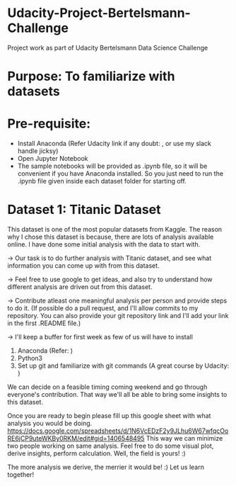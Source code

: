 # Udacity-Project-Bertelsmann-Challenge
Project work as part of Udacity Bertelsmann Data Science Challenge

# Purpose: To familiarize with datasets

# Pre-requisite:
* Install Anaconda (Refer Udacity link if any doubt: <add link> , or use my slack handle jicksy)
* Open Jupyter Notebook 
* The sample notebooks will be provided as .ipynb file, so it will be convenient if you have Anaconda installed. So you just need to run the .ipynb file given inside each dataset folder for starting off.


# Dataset 1: Titanic Dataset
This dataset is one of the most popular datasets from Kaggle. The reason why I chose this dataset is because, there are lots of analysis available online. I have done some initial analysis with the data to start with.

-> Our task is to do further analysis with Titanic dataset, and see what information you can come up with from this dataset. 

-> Feel free to use google to get ideas, and also try to understand how different analysis are driven out from this dataset. 

-> Contribute atleast one meaningful analysis per person and provide steps to do it. (If possible do a pull request, and I'll allow commits to my repository. You can also provide your git repository link and I'll add your link in the first .README file.) 

-> I'll keep a buffer for first week as few of us will have to install 

 1. Anaconda (Refer: )
 2. Python3 
 3. Set up git and familiarize with git commands (A great course by Udacity: )

We can decide on a feasible timing coming weekend and go through everyone's contribution. That way we'll all be able to bring some insights to this dataset. 

Once you are ready to begin please fill up this google sheet with what analysis you would be doing. https://docs.google.com/spreadsheets/d/1N6VcEDzF2y9JLhu6W67wfqcOoRE6jCP9uteWKBy0RKM/edit#gid=1406548495 This way we can minimize two people working on same analysis. Feel free to do some visual plot, derive insights, perform calculation. Well, the field is yours! :)

The more analysis we derive, the merrier it would be! :) Let us learn together!